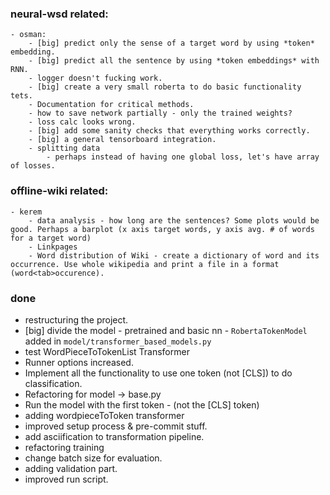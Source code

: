### neural-wsd related:
    - osman:
        - [big] predict only the sense of a target word by using *token* embedding.
        - [big] predict all the sentence by using *token embeddings* with RNN.
        - logger doesn't fucking work.
        - [big] create a very small roberta to do basic functionality tets.
        - Documentation for critical methods.
        - how to save network partially - only the trained weights?
        - loss calc looks wrong.
        - [big] add some sanity checks that everything works correctly.
        - [big] a general tensorboard integration.
        - splitting data
            - perhaps instead of having one global loss, let's have array of losses. 
### offline-wiki related:
    - kerem
        - data analysis - how long are the sentences? Some plots would be good. Perhaps a barplot (x axis target words, y axis avg. # of words for a target word)
        - Linkpages
        - Word distribution of Wiki - create a dictionary of word and its occurrence. Use whole wikipedia and print a file in a format (word<tab>occurence).

### done
- restructuring the project.
- [big] divide the model - pretrained and basic nn - ``RobertaTokenModel`` added in ``model/transformer_based_models.py``
- test WordPieceToTokenList Transformer
- Runner options increased. 
- Implement all the functionality to use one token (not [CLS]) to do classification.
- Refactoring for model -> base.py
- Run the model with the first token - (not the [CLS] token)
- adding wordpieceToToken transformer
- improved setup process & pre-commit stuff.
- add asciification to transformation pipeline.
- refactoring training
- change batch size for evaluation.
- adding validation part.
- improved run script.
